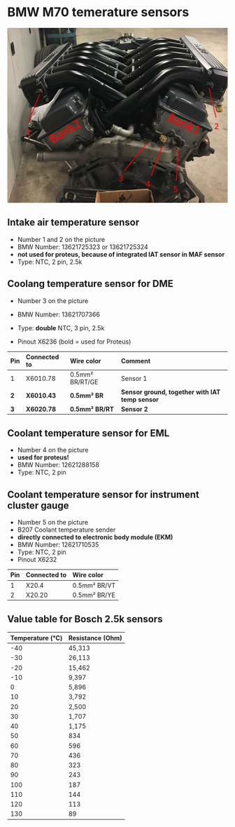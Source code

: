 # BMW M70 temerature sensors #

![alt text][temp_sensors]

## Intake air temperature sensor ##

- Number 1 and 2 on the picture
- BMW Number: 13621725323 or 13621725324
- **not used for proteus, because of integrated IAT sensor in MAF sensor**
- Type: NTC, 2 pin, 2.5k

## Coolang temperature sensor for DME ##

- Number 3 on the picture
- BMW Number: 13621707366
- Type: **double** NTC, 3 pin, 2.5k

- Pinout X6236 (bold = used for Proteus)

|Pin|Connected to|Wire color|Comment|
|:---------------|:---------------|:---------------|:---------------|
|1|X6010.78|0.5mm² BR/RT/GE|Sensor 1|
|**2**|**X6010.43**|**0.5mm² BR**|**Sensor ground, together with IAT temp sensor**|
|**3**|**X6020.78**|**0.5mm² BR/RT**|**Sensor 2**|

## Coolant temperature sensor for EML ##

- Number 4 on the picture
- **used for proteus!**
- BMW Number: 12621288158
- Type: NTC, 2 pin

## Coolant temperature sensor for instrument cluster gauge ##

- Number 5 on the picture
- B207 Coolant temperature sender
- **directly connected to electronic body module (EKM)**
- BMW Number: 12621710535
- Type: NTC, 2 pin
- Pinout X6232

|Pin|Connected to|Wire color|
|:---------------|:---------------|:---------------|
|1|X20.4|0.5mm² BR/VT|
|2|X20.20|0.5mm² BR/YE|

## Value table for Bosch 2.5k sensors ##

|Temperature (°C)|Resistance (Ohm)|
|:---------------|:---------------|
|-40|45,313|
|-30|26,113|
|-20|15,462|
|-10|9,397|
|0|5,896|
|10|3,792|
|20|2,500|
|30|1,707|
|40|1,175|
|50|834|
|60|596|
|70|436|
|80|323|
|90|243|
|100|187|
|110|144|
|120|113|
|130|89|

[temp_sensors]: ./pictures/temp_sensors.jpg "Temperature sensors"
